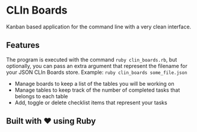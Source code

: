 # CLIn Boards

Kanban based application for the command line with a very clean interface.

## Features

The program is executed with the command `ruby clin_boards.rb`, but optionally, you can pass an extra argument that represent the filename for your JSON CLIn Boards store.
Example: `ruby clin_boards some_file.json`

- Manage boards to keep a list of the tables you will be working on
- Manage tables to keep track of the number of completed tasks that belongs to each table
- Add, toggle or delete checklist items that represent your tasks

## Built with ♥️ using Ruby
